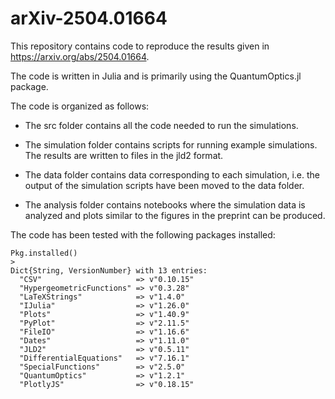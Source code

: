 # arXiv-2504.01664

This repository contains code to reproduce the results given in https://arxiv.org/abs/2504.01664. 

The code is written in Julia and is primarily using the QuantumOptics.jl package. 

The code is organized as follows:

- The src folder contains all the code needed to run the simulations.

- The simulation folder contains scripts for running example simulations. The results are written to files in the jld2 format.

- The data folder contains data corresponding to each simulation, i.e. the output of the simulation scripts have been moved to the data folder.

- The analysis folder contains notebooks where the simulation data is analyzed and plots similar to the figures in the preprint can be produced. 


The code has been tested with the following packages installed: 

```
Pkg.installed()
> 
Dict{String, VersionNumber} with 13 entries:
  "CSV"                     => v"0.10.15"
  "HypergeometricFunctions" => v"0.3.28"
  "LaTeXStrings"            => v"1.4.0"
  "IJulia"                  => v"1.26.0"
  "Plots"                   => v"1.40.9"
  "PyPlot"                  => v"2.11.5"
  "FileIO"                  => v"1.16.6"
  "Dates"                   => v"1.11.0"
  "JLD2"                    => v"0.5.11"
  "DifferentialEquations"   => v"7.16.1"
  "SpecialFunctions"        => v"2.5.0"
  "QuantumOptics"           => v"1.2.1"
  "PlotlyJS"                => v"0.18.15"
```
